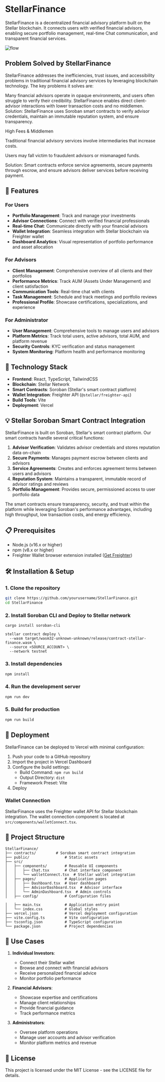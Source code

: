# StellarFinance

StellarFinance is a decentralized financial advisory platform built on the Stellar blockchain. It connects users with verified financial advisors, enabling secure portfolio management, real-time Chat communication, and transparent financial services.

![flow](./public/flow.png)




## Problem Solved by StellarFinance
StellarFinance addresses the inefficiencies, trust issues, and accessibility problems in traditional financial advisory services by leveraging blockchain technology. The key problems it solves are:

Many financial advisors operate in opaque environments, and users often struggle to verify their credibility.
StellarFinance enables direct client-advisor interactions with lower transaction costs and no middlemen.
Solution: StellarFinance uses Soroban smart contracts to verify advisor credentials, maintain an immutable reputation system, and ensure transparency.

High Fees & Middlemen

Traditional financial advisory services involve intermediaries that increase costs.


Users may fall victim to fraudulent advisors or mismanaged funds.

Solution: Smart contracts enforce service agreements, secure payments through escrow, and ensure advisors deliver services before receiving payment.


## 🌟 Features

### For Users
- **Portfolio Management**: Track and manage your investments
- **Advisor Connections**: Connect with verified financial professionals
- **Real-time Chat**: Communicate directly with your financial advisors
- **Wallet Integration**: Seamless integration with Stellar blockchain via Freighter wallet
- **Dashboard Analytics**: Visual representation of portfolio performance and asset allocation

### For Advisors
- **Client Management**: Comprehensive overview of all clients and their portfolios
- **Performance Metrics**: Track AUM (Assets Under Management) and client satisfaction
- **Communication Tools**: Real-time chat with clients
- **Task Management**: Schedule and track meetings and portfolio reviews
- **Professional Profile**: Showcase certifications, specializations, and experience

### For Administrator
- **User Management**: Comprehensive tools to manage users and advisors
- **Platform Metrics**: Track total users, active advisors, total AUM, and platform revenue
- **Security Controls**: KYC verification and status management
- **System Monitoring**: Platform health and performance monitoring

## 🚀 Technology Stack

- **Frontend**: React, TypeScript, TailwindCSS
- **Blockchain**: Stellar Network
- **Smart Contracts**: Soroban (Stellar's smart contract platform)
- **Wallet Integration**: Freighter API (`@stellar/freighter-api`)
- **Build Tools**: Vite
- **Deployment**: Vercel

## 💡 Stellar Soroban Smart Contract Integration

StellarFinance is built on Soroban, Stellar's smart contract platform. Our smart contracts handle several critical functions:

1. **Advisor Verification**: Validates advisor credentials and stores reputation data on-chain
2. **Secure Payments**: Manages payment escrow between clients and advisors
3. **Service Agreements**: Creates and enforces agreement terms between users and advisors
4. **Reputation System**: Maintains a transparent, immutable record of advisor ratings and reviews
5. **Portfolio Management**: Provides secure, permissioned access to user portfolio data

The smart contracts ensure transparency, security, and trust within the platform while leveraging Soroban's performance advantages, including high throughput, low transaction costs, and energy efficiency.

## 📋 Prerequisites

- Node.js (v16.x or higher)
- npm (v8.x or higher)
- Freighter Wallet browser extension installed ([Get Freighter](https://www.freighter.app/))

## 🛠️ Installation & Setup

### 1. Clone the repository

```bash
git clone https://github.com/yourusername/StellarFinance.git
cd StellarFinance
```

### 2. Install Soroban CLI and Deploy to Stellar network
```
cargo install soroban-cli

stellar contract deploy \
  --wasm target/wasm32-unknown-unknown/release/contract-stellar-finance.wasm \
  --source <SOURCE_ACCOUNT> \
  --network testnet
```

### 3. Install dependencies

```bash
npm install
```




### 4. Run the development server

```bash
npm run dev
```


### 5. Build for production

```bash
npm run build
```

## 🚢 Deployment

StellarFinance can be deployed to Vercel with minimal configuration:

1. Push your code to a GitHub repository
2. Import the project in Vercel Dashboard
3. Configure the build settings:
   - Build Command: `npm run build`
   - Output Directory: `dist`
   - Framework Preset: Vite
4. Deploy

### Wallet Connection

StellarFinance uses the Freighter wallet API for Stellar blockchain integration. The wallet connection component is located at `src/components/walletConnect.tsx`.

## 📁 Project Structure

```
StellarFinance/
├── contracts/         # Soroban smart contract integration
├── public/                # Static assets
├── src/
│   ├── components/        # Reusable UI components
│   │   ├── Chat.tsx       # Chat interface component
│   │   └── walletConnect.tsx  # Stellar wallet integration
│   ├── pages/             # Application pages
│   │   ├── Dashboard.tsx  # User dashboard
│   │   ├── AdvisorDashboard.tsx  # Advisor interface
│   │   └── AdminDashboard.tsx  # Admin controls
│   ├── config/            # Configuration files

│   ├── main.tsx           # Application entry point
│   └── index.css          # Global styles
├── vercel.json            # Vercel deployment configuration
├── vite.config.ts         # Vite configuration
├── tsconfig.json          # TypeScript configuration
└── package.json           # Project dependencies
```

## 💼 Use Cases

1. **Individual Investors**:
   - Connect their Stellar wallet
   - Browse and connect with financial advisors
   - Receive personalized financial advice
   - Monitor portfolio performance

2. **Financial Advisors**:
   - Showcase expertise and certifications
   - Manage client relationships
   - Provide financial guidance
   - Track performance metrics

3. **Administrators**:
   - Oversee platform operations
   - Manage user accounts and advisor verification
   - Monitor platform metrics and revenue


## 📄 License

This project is licensed under the MIT License - see the LICENSE file for details.

